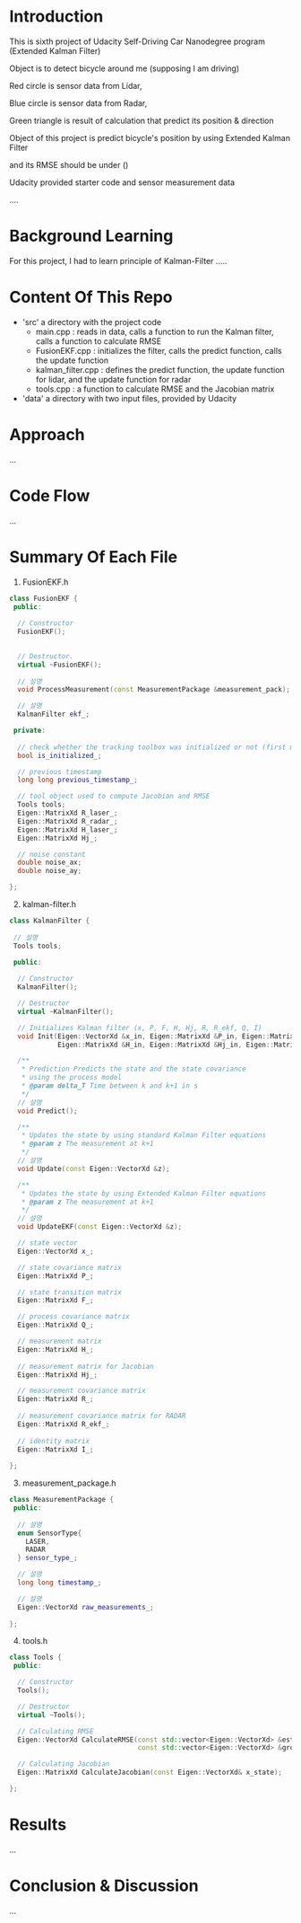 # Introduction
This is sixth project of Udacity Self-Driving Car Nanodegree program (Extended Kalman Filter)

Object is to detect bicycle around me (supposing I am driving)

Red circle is sensor data from Lidar,

Blue circle is sensor data from Radar,

Green triangle is result of calculation that predict its position & direction

Object of this project is predict bicycle's position by using Extended Kalman Filter

and its RMSE should be under ()

Udacity provided starter code and sensor measurement data

....

# Background Learning
For this project, I had to learn principle of Kalman-Filter
.....

# Content Of This Repo
- 'src' a directory with the project code
	- main.cpp : reads in data, calls a function to run the Kalman filter, calls a function to calculate RMSE
    - FusionEKF.cpp : initializes the filter, calls the predict function, calls the update function
    - kalman_filter.cpp : defines the predict function, the update function for lidar, and the update function for radar
    - tools.cpp : a function to calculate RMSE and the Jacobian matrix
- 'data' a directory with two input files, provided by Udacity

# Approach
...

# Code Flow
...

# Summary Of Each File
1. FusionEKF.h

```c++
class FusionEKF {
 public:
  
  // Constructor
  FusionEKF();

  
  // Destructor. 
  virtual ~FusionEKF();
  
  // 설명
  void ProcessMeasurement(const MeasurementPackage &measurement_pack);

  // 설명
  KalmanFilter ekf_;

 private:
 
  // check whether the tracking toolbox was initialized or not (first measurement)
  bool is_initialized_;

  // previous timestamp
  long long previous_timestamp_;

  // tool object used to compute Jacobian and RMSE
  Tools tools;
  Eigen::MatrixXd R_laser_;
  Eigen::MatrixXd R_radar_;
  Eigen::MatrixXd H_laser_;
  Eigen::MatrixXd Hj_;

  // noise constant
  double noise_ax;
  double noise_ay;

};
```

2. kalman-filter.h

```c++
class KalmanFilter {
 
 // 설명
 Tools tools;
  
 public:

  // Constructor
  KalmanFilter();

  // Destructor
  virtual ~KalmanFilter();

  // Initializes Kalman filter (x, P, F, H, Hj, R, R_ekf, Q, I)
  void Init(Eigen::VectorXd &x_in, Eigen::MatrixXd &P_in, Eigen::MatrixXd &F_in,
            Eigen::MatrixXd &H_in, Eigen::MatrixXd &Hj_in, Eigen::MatrixXd &R_in, Eigen::MatrixXd &R_ekf_in, Eigen::MatrixXd &Q_in);

  /**
   * Prediction Predicts the state and the state covariance
   * using the process model
   * @param delta_T Time between k and k+1 in s
   */
  // 설명
  void Predict();

  /**
   * Updates the state by using standard Kalman Filter equations
   * @param z The measurement at k+1
   */
  // 설명
  void Update(const Eigen::VectorXd &z);

  /**
   * Updates the state by using Extended Kalman Filter equations
   * @param z The measurement at k+1
   */
  // 설명
  void UpdateEKF(const Eigen::VectorXd &z);

  // state vector
  Eigen::VectorXd x_;

  // state covariance matrix
  Eigen::MatrixXd P_;

  // state transition matrix
  Eigen::MatrixXd F_;

  // process covariance matrix
  Eigen::MatrixXd Q_;

  // measurement matrix
  Eigen::MatrixXd H_;
  
  // measurement matrix for Jacobian
  Eigen::MatrixXd Hj_;

  // measurement covariance matrix
  Eigen::MatrixXd R_;
  
  // measurement covariance matrix for RADAR
  Eigen::MatrixXd R_ekf_;
  
  // identity matrix
  Eigen::MatrixXd I_;
  
};
```

3. measurement_package.h

```c++
class MeasurementPackage {
 public:
 
  // 설명
  enum SensorType{
    LASER,
    RADAR
  } sensor_type_;

  // 설명
  long long timestamp_;

  // 설명
  Eigen::VectorXd raw_measurements_;
  
};
```

4. tools.h

```c++
class Tools {
 public:

  // Constructor
  Tools();

  // Destructor
  virtual ~Tools();

  // Calculating RMSE
  Eigen::VectorXd CalculateRMSE(const std::vector<Eigen::VectorXd> &estimations, 
                                const std::vector<Eigen::VectorXd> &ground_truth);

  // Calculating Jacobian
  Eigen::MatrixXd CalculateJacobian(const Eigen::VectorXd& x_state);

};
```

# Results
...

# Conclusion & Discussion
...
